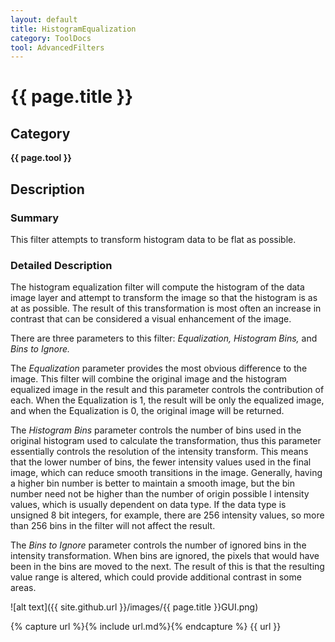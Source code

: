 ```yaml
---
layout: default
title: HistogramEqualization
category: ToolDocs 
tool: AdvancedFilters
---
```


# {{ page.title }} 

## Category

**{{ page.tool }}**

## Description

### Summary

This filter attempts to transform histogram data to be flat as possible.

### Detailed Description

The histogram equalization filter will compute the histogram of the data image layer and attempt to transform the image so that the histogram is as at as possible. The result of this transformation is most often an increase in contrast that can be considered a visual enhancement of the image.

There are three parameters to this filter: *Equalization, Histogram Bins,* and *Bins to Ignore.*

The *Equalization* parameter provides the most obvious difference to the image. This filter will combine the original image and the histogram equalized image in the result and this parameter controls the contribution of each. When the Equalization is 1, the result will be only the equalized image, and when the Equalization is 0, the original image will be returned.

The *Histogram Bins* parameter controls the number of bins used in the original histogram used to calculate the transformation, thus this parameter essentially controls the resolution of the intensity transform. This means that the lower number of bins, the fewer intensity values used in the final image, which can reduce smooth transitions in the image. Generally, having a higher bin number is better to maintain a smooth image, but the bin number need not be higher than the number of origin possible l intensity values, which is usually dependent on data type. If the data type is unsigned 8 bit integers, for example, there are 256 intensity values, so more than 256 bins in the filter will not affect the result.

The *Bins to Ignore* parameter controls the number of ignored bins in the intensity transformation. When bins are ignored, the pixels that would have been in the bins are moved to the next. The result of this is that the resulting value range is altered, which could provide additional contrast in some areas.

![alt text]({{ site.github.url }}/images/{{ page.title }}GUI.png)

{% capture url %}{% include url.md%}{% endcapture %}
{{ url }}

